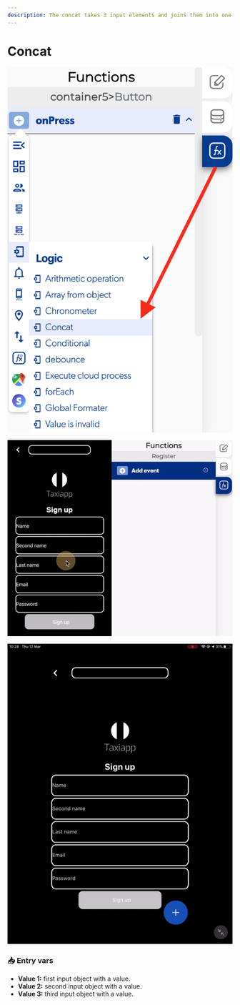 ```yaml
---
description: The concat takes 3 input elements and joins them into one.
---
```


# Concat

![](../../../.gitbook/assets/captura-de-pantalla-2020-02-10-a-la-s-12.15.05.png)

![](../../../.gitbook/assets/ezgif.com-video-to-gif-7%20%281%29.gif)

![](../../../.gitbook/assets/ezgif.com-video-to-gif-8%20%281%29.gif)



### 📥 Entry vars <a id="entry-vars"></a>

* **Value 1:** first input object with a value.
* **Value 2:** second input object with a value.
* **Value 3:** third input object with a value.

